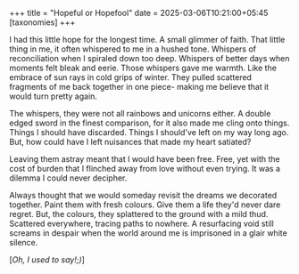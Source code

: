 +++
title = "Hopeful or Hopefool"
date = 2025-03-06T10:21:00+05:45
[taxonomies]
+++

I had this little hope for the longest time. A small glimmer of faith. That little thing in me, it often whispered to me in a hushed tone. Whispers of reconciliation when I spiraled down too deep. Whispers of better days when moments felt bleak and eerie. Those whispers gave me warmth. Like the embrace of sun rays in cold grips of winter. They pulled scattered fragments of me back together in one piece- making me believe that it would turn pretty again. 

The whispers, they were not all rainbows and unicorns either. A double edged sword in the finest comparison, for it also made me cling onto things. Things I should have discarded. Things I should've left on my way long ago. But, how could have I left nuisances that made my heart satiated? 

Leaving them astray meant that I would have been free. Free, yet with the cost of burden that I flinched away from love without even trying. It was a dilemma I could never decipher.  

Always thought that we would someday revisit the dreams we decorated together. Paint them with fresh colours. Give them a life they'd never dare regret. But, the colours, they splattered to the ground with a mild thud. Scattered everywhere, tracing paths to nowhere. A resurfacing void still screams in despair when the world around me is imprisoned in a glair white silence.

[_Oh, I used to say!;)_]